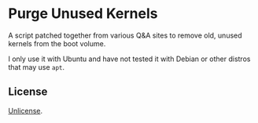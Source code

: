 # Purge Unused Kernels

A script patched together from various Q&A sites to remove old, unused kernels
from the boot volume.

I only use it with Ubuntu and have not tested it with Debian or other distros
that may use `apt`.

## License

[Unlicense](http://unlicense.org/).
